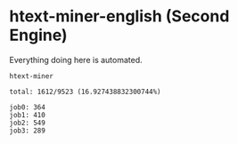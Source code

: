 # htext-miner-english (Second Engine)

Everything doing here is automated.

```
htext-miner

total: 1612/9523 (16.927438832300744%)

job0: 364
job1: 410
job2: 549
job3: 289
```